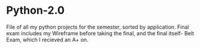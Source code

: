 # Python-2.0
File of all my python projects for the semester, sorted by application.
Final exam includes my Wireframe before taking the final, and the final itself- Belt Exam, which I recieved an A+ on.

